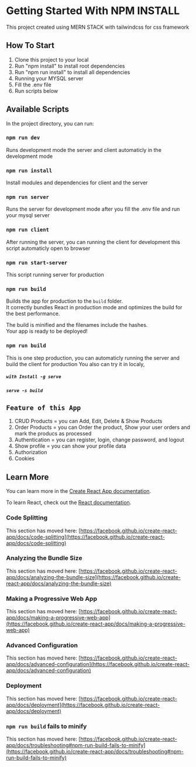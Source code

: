# Getting Started With NPM INSTALL

This project created using MERN STACK with tailwindcss for css framework

## How To Start

1. Clone this project to your local
2. Run "npm install" to install root dependencies
3. Run "npm run install" to install all dependencies
4. Running your MYSQL server
5. Fill the .env file
6. Run scripts below

## Available Scripts

In the project directory, you can run:

### `npm run dev`

Runs development mode the server and client automaticly in the development mode

### `npm run install`

Install modules and dependencies for client and the server

### `npm run server`

Runs the server for development mode after you fill the .env file and run your mysql server

### `npm run client`

After running the server, you can running the client for development
this script automaticly open to browser

### `npm run start-server`

This script running server for production

### `npm run build`

Builds the app for production to the `build` folder.\
It correctly bundles React in production mode and optimizes the build for the best performance.

The build is minified and the filenames include the hashes.\
Your app is ready to be deployed!

### `npm run build`

This is one step production, you can automaticly running the server and build the client for production
You also can try it in localy,

##### `with Install -g serve`

##### `serve -s build`

## `Feature of this App`

1. CRUD Products = you can Add, Edit, Delete & Show Products
2. Order Products = you can Order the product, Show your user orders and mark the producs as processed
3. Authentication = you can register, login, change password, and logout
4. Show profile = you can show your profile data
5. Authorization
6. Cookies

## Learn More

You can learn more in the [Create React App documentation](https://facebook.github.io/create-react-app/docs/getting-started).

To learn React, check out the [React documentation](https://reactjs.org/).

### Code Splitting

This section has moved here: [https://facebook.github.io/create-react-app/docs/code-splitting](https://facebook.github.io/create-react-app/docs/code-splitting)

### Analyzing the Bundle Size

This section has moved here: [https://facebook.github.io/create-react-app/docs/analyzing-the-bundle-size](https://facebook.github.io/create-react-app/docs/analyzing-the-bundle-size)

### Making a Progressive Web App

This section has moved here: [https://facebook.github.io/create-react-app/docs/making-a-progressive-web-app](https://facebook.github.io/create-react-app/docs/making-a-progressive-web-app)

### Advanced Configuration

This section has moved here: [https://facebook.github.io/create-react-app/docs/advanced-configuration](https://facebook.github.io/create-react-app/docs/advanced-configuration)

### Deployment

This section has moved here: [https://facebook.github.io/create-react-app/docs/deployment](https://facebook.github.io/create-react-app/docs/deployment)

### `npm run build` fails to minify

This section has moved here: [https://facebook.github.io/create-react-app/docs/troubleshooting#npm-run-build-fails-to-minify](https://facebook.github.io/create-react-app/docs/troubleshooting#npm-run-build-fails-to-minify)

